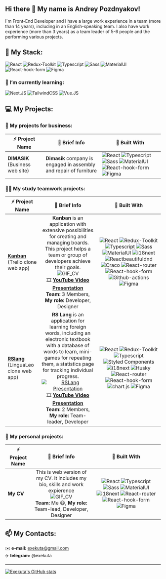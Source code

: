 ## Hi there 👋 My name is Andrey Pozdnyakov!
I`m Front-End Developer and I have a large work experience in a team (more than 14 years), including in an English-speaking team. I also have work experience (more than 3 years) as a team leader of 5-6 people and the performing various projects.

## 🚀 My Stack:
![React](https://img.shields.io/badge/React-0D1D34?style=for-the-badge&logo=react) 
![Redux-Toolkit](https://img.shields.io/badge/ReduxToolkit-0D1D34?style=for-the-badge&logo=Redux)
![Typescript](https://img.shields.io/badge/Typescript-0D1D34?style=for-the-badge&logo=Typescript) 
![Sass](https://img.shields.io/badge/Sass-0D1D34?style=for-the-badge&logo=Sass) 
![MaterialUI](https://img.shields.io/badge/MaterialUI-0D1D34?style=for-the-badge&logo=MUI) 
![React-hook-form](https://img.shields.io/badge/Reacthookform-0D1D34?style=for-the-badge&logo=Reacthookform) 
![Figma](https://img.shields.io/badge/Figma-0D1D34?style=for-the-badge&logo=Figma)

### 🌱 I’m currently learning:
![Next.JS](https://img.shields.io/badge/Next.JS-0D1D34?style=for-the-badge&logo=Next.JS)
![TailwindCSS](https://img.shields.io/badge/TailwindCSS-0D1D34?style=for-the-badge&logo=TailwindCSS)
![Vue.JS](https://img.shields.io/badge/Vue.JS-0D1D34?style=for-the-badge&logo=Vue.JS)

## 💻 My Projects:
### 👷 My projects for business:
| ⚡ Project Name | 📰 Brief Info | 🚀 Built With |
| --------------- | -------------- | ------------- |
| **DIMASIK** (Business web site) | **Dimasik** company is engaged in assembly and repair of furniture | ![React](https://img.shields.io/badge/React-0D1D34?style=for-the-badge&logo=react) ![Typescript](https://img.shields.io/badge/Typescript-0D1D34?style=for-the-badge&logo=Typescript) ![Sass](https://img.shields.io/badge/Sass-0D1D34?style=for-the-badge&logo=Sass) ![MaterialUI](https://img.shields.io/badge/MaterialUI-0D1D34?style=for-the-badge&logo=MUI) ![React-hook-form](https://img.shields.io/badge/Reacthookform-0D1D34?style=for-the-badge&logo=Reacthookform) ![Figma](https://img.shields.io/badge/Figma-0D1D34?style=for-the-badge&logo=Figma) |

### 📖🤝 My study teamwork projects:
| ⚡ Project Name | 📰 Brief Info | 🚀 Built With |
| --------------- |:--------------:|:--------------:|
| **[Kanban](https://tarasiukdima.github.io/project-management-app/#/)** (Trello clone web app) | **Kanban** is an application with extensive possibilities for creating and managing boards. This project helps a team or group of developers achieve their goals. </br> <img align="center" alt="GIF_CV" src="https://lh5.googleusercontent.com/iabHc-V55sm6NKf6ziYB-eTznn8K_1w-3T_Xo041QDhCfVB3dpz69u_oW6akaVY2B-FzOnG0vejNBY0=w1920-h1007" /> </br> 🎞️ **[YouTube Video Presentation](https://youtu.be/JIraOR6E9sk)** </br> **Team:** 3 Members, **My role:** Developer, Designer | ![React](https://img.shields.io/badge/React-0D1D34?style=for-the-badge&logo=react) ![Redux-Toolkit](https://img.shields.io/badge/ReduxToolkit-0D1D34?style=for-the-badge&logo=Redux) ![Typescript](https://img.shields.io/badge/Typescript-0D1D34?style=for-the-badge&logo=Typescript) ![Sass](https://img.shields.io/badge/Sass-0D1D34?style=for-the-badge&logo=Sass) ![MaterialUI](https://img.shields.io/badge/MaterialUI-0D1D34?style=for-the-badge&logo=MUI) ![i18next](https://img.shields.io/badge/i18next-0D1D34?style=for-the-badge&logo=i18next) ![Reactbeautifuldnd](https://img.shields.io/badge/Reactbeautifuldnd-0D1D34?style=for-the-badge&logo=Reactbeautifuldnd) ![Craco](https://img.shields.io/badge/Craco-0D1D34?style=for-the-badge&logo=Craco) ![React-router](https://img.shields.io/badge/Reactrouter-0D1D34?style=for-the-badge&logo=Reactrouter) ![React-hook-form](https://img.shields.io/badge/Reacthookform-0D1D34?style=for-the-badge&logo=Reacthookform) ![Github-actions](https://img.shields.io/badge/Githubactions-0D1D34?style=for-the-badge&logo=Githubactions) ![Figma](https://img.shields.io/badge/Figma-0D1D34?style=for-the-badge&logo=Figma) |
| **[RSlang](https://rslang-exekuta.netlify.app/)** (LinguaLeo clone web app) | **RS Lang** is an application for learning foreign words, including an electronic textbook with a database of words to learn, mini-games for repeating them, a statistics page for tracking individual progress. </br> [![RSLang Presentation](http://img.youtube.com/vi/JIraOR6E9sk/mqdefault.jpg)](http://www.youtube.com/watch?v=JIraOR6E9sk "RSLang Presentation") </br> 🎞️ **[YouTube Video Presentation](https://youtu.be/JIraOR6E9sk)** </br> **Team:** 2 Members, **My role:** Team-leader, Developer | ![React](https://img.shields.io/badge/React-0D1D34?style=for-the-badge&logo=react) ![Redux-Toolkit](https://img.shields.io/badge/ReduxToolkit-0D1D34?style=for-the-badge&logo=Redux) ![Typescript](https://img.shields.io/badge/Typescript-0D1D34?style=for-the-badge&logo=Typescript) ![Styled Components](https://img.shields.io/badge/StyledComponents-0D1D34?style=for-the-badge&logo=StyledComponents) ![i18next](https://img.shields.io/badge/i18next-0D1D34?style=for-the-badge&logo=i18next)  ![Husky](https://img.shields.io/badge/Husky-0D1D34?style=for-the-badge&logo=Husky) ![React-router](https://img.shields.io/badge/Reactrouter-0D1D34?style=for-the-badge&logo=Reactrouter) ![React-hook-form](https://img.shields.io/badge/Reacthookform-0D1D34?style=for-the-badge&logo=Reacthookform) ![chart.js](https://img.shields.io/badge/chart.js-0D1D34?style=for-the-badge&logo=chart.js) ![Figma](https://img.shields.io/badge/Figma-0D1D34?style=for-the-badge&logo=Figma) |

### 🤵 My personal projects:
| ⚡ Project Name | 📰 Brief Info | 🚀 Built With |
| --------------- |:--------------:|:--------------:|
| **My CV** | This is web version of my CV. It includes my bio, skills and work expierence </br> <img align="center" alt="GIF_CV" src="https://lh3.googleusercontent.com/u/0/drive-viewer/AAOQEOQqBR_1Nq-XHKNA1VpNOTc6zG2KYMDbodSi52KTW-fZjdK9lCYYQwyT2G9V1-4jTWfOjEkH9IbZpVL6On6FSllf6oIqjw=w1920-h1007" /> </br> **Team:** Me 😆, **My role:**  Team-lead, Developer, Designer | ![React](https://img.shields.io/badge/React-0D1D34?style=for-the-badge&logo=react) ![Typescript](https://img.shields.io/badge/Typescript-0D1D34?style=for-the-badge&logo=Typescript) ![Sass](https://img.shields.io/badge/Sass-0D1D34?style=for-the-badge&logo=Sass) ![MaterialUI](https://img.shields.io/badge/MaterialUI-0D1D34?style=for-the-badge&logo=MUI) ![i18next](https://img.shields.io/badge/i18next-0D1D34?style=for-the-badge&logo=i18next) ![React-router](https://img.shields.io/badge/Reactrouter-0D1D34?style=for-the-badge&logo=Reactrouter) ![React-hook-form](https://img.shields.io/badge/Reacthookform-0D1D34?style=for-the-badge&logo=Reacthookform) ![Figma](https://img.shields.io/badge/Figma-0D1D34?style=for-the-badge&logo=Figma) |

## 📫 My Contacts:
✉️ **e-mail:** exekuta@gmail.com </br>
✈️ **telegram:** @exekuta

---
[![Exekuta's GitHub stats](https://github-readme-stats.vercel.app/api?username=exekuta)](https://github.com/exekuta/github-readme-stats)




<!--
**exekuta/exekuta** is a ✨ _special_ ✨ repository because its `README.md` (this file) appears on your GitHub profile.

Here are some ideas to get you started:

- 🔭 I’m currently working on ...
- 🌱 I’m currently learning ...
- 👯 I’m looking to collaborate on ...
- 🤔 I’m looking for help with ...
- 💬 Ask me about ...
- 📫 How to reach me: ...
- 😄 Pronouns: ...
- ⚡ Fun fact: ...
-->
